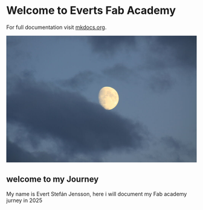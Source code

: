 # Welcome to Everts Fab Academy

For full documentation visit [mkdocs.org](https://www.mkdocs.org).

![image](images/pictures/frontpage.JPG)

## welcome to my Journey

My name is Evert Stefán Jensson, here i will document my Fab academy jurney in 2025
